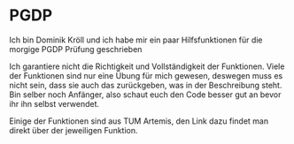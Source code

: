 # PGDP
Ich bin Dominik Kröll und ich habe mir ein paar Hilfsfunktionen für die morgige PGDP Prüfung geschrieben

Ich garantiere nicht die Richtigkeit und Vollständigkeit
der Funktionen.
Viele der Funktionen sind nur eine Übung für mich gewesen, deswegen muss es nicht sein,
dass sie auch das zurückgeben, was in der Beschreibung steht.
Bin selber noch Anfänger, also schaut euch den
Code besser gut an bevor ihr ihn selbst verwendet.

Einige der Funktionen sind aus TUM Artemis, den Link dazu findet man direkt über
der jeweiligen Funktion.
